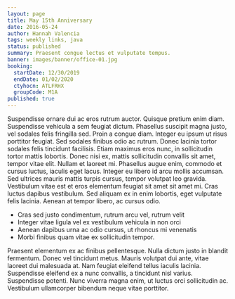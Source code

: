 ```yaml
---
layout: page
title: May 15th Anniversary
date: 2016-05-24
author: Hannah Valencia
tags: weekly links, java
status: published
summary: Praesent congue lectus et vulputate tempus.
banner: images/banner/office-01.jpg
booking:
  startDate: 12/30/2019
  endDate: 01/02/2020
  ctyhocn: ATLFRHX
  groupCode: M1A
published: true
---
```

Suspendisse ornare dui ac eros rutrum auctor. Quisque pretium enim diam. Suspendisse vehicula a sem feugiat dictum. Phasellus suscipit magna justo, vel sodales felis fringilla sed. Proin a congue diam. Integer eu ipsum ut risus porttitor feugiat. Sed sodales finibus odio ac rutrum.
Donec lacinia tortor sodales felis tincidunt facilisis. Etiam maximus eros nunc, in sollicitudin tortor mattis lobortis. Donec nisi ex, mattis sollicitudin convallis sit amet, tempor vitae elit. Nullam et laoreet mi. Phasellus augue enim, commodo et cursus luctus, iaculis eget lacus. Integer eu libero id arcu mollis accumsan. Sed ultrices mauris mattis turpis cursus, tempor volutpat leo gravida. Vestibulum vitae est et eros elementum feugiat sit amet sit amet mi. Cras luctus dapibus vestibulum. Sed aliquam ex in enim lobortis, eget vulputate felis lacinia. Aenean at tempor libero, ac cursus odio.

* Cras sed justo condimentum, rutrum arcu vel, rutrum velit
* Integer vitae ligula vel ex vestibulum vehicula in non orci
* Aenean dapibus urna ac odio cursus, ut rhoncus mi venenatis
* Morbi finibus quam vitae ex sollicitudin tempor.

Praesent elementum ex ac finibus pellentesque. Nulla dictum justo in blandit fermentum. Donec vel tincidunt metus. Mauris volutpat dui ante, vitae laoreet dui malesuada at. Nam feugiat eleifend tellus iaculis lacinia. Suspendisse eleifend ex a nunc convallis, a tincidunt nisl varius. Suspendisse potenti. Nunc viverra magna enim, ut luctus orci sollicitudin ac. Vestibulum ullamcorper bibendum neque vitae porttitor.
